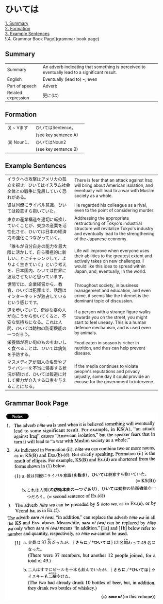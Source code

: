 # ひいては

[1. Summary](#summary)<br>
[2. Formation](#formation)<br>
[3. Example Sentences](#example-sentences)<br>
![4. Grammar Book Page](grammar book page)<br>


## Summary

<table><tr>   <td>Summary</td>   <td>An adverb indicating that something is perceived to eventually lead to a signiﬁcant result.</td></tr><tr>   <td>English</td>   <td>Eventually (lead to) ~; even</td></tr><tr>   <td>Part of speech</td>   <td>Adverb</td></tr><tr>   <td>Related expression</td>   <td>更に(は)</td></tr></table>

## Formation

<table class="table"><tbody><tr class="tr head"><td class="td"><span class="numbers">(i)</span> <span class="bold">~ Vます</span></td><td class="td"><span class="concept">ひいては</span><span>Sentence。</span></td><td class="td"></td></tr><tr class="tr"><td class="td"></td><td class="td">(see key sentence A)</td><td class="td"></td></tr><tr class="tr head"><td class="td"><span class="numbers">(ii)</span> <span class="bold">Noun<span class="subscript">1</span>、</span></td><td class="td"><span class="concept">ひいては</span><span>Noun<span class="subscript">2</span></span></td><td class="td"></td></tr><tr class="tr"><td class="td"></td><td class="td">(see key sentence B)</td><td class="td"></td></tr></tbody></table>

## Example Sentences

<table><tr>   <td>イラクへの攻撃はアメリカの孤立を招き、ひいてはイスラム社会全体との戦争に発展していく恐れがある。</td>   <td>There is fear that an attack against Iraq will bring about American isolation, and eventually will lead to a war with Muslim society as a whole.</td></tr><tr>   <td>彼は同僚にライバル意識、ひいては殺意すら抱いていた。</td>   <td>He regarded his colleague as a rival, even to the point of considering murder.</td></tr><tr>   <td>東京の産業構造を適切に転換していくことが、東京の産業を活性化させ、ひいては日本の経済力の強化につながっていく。</td>   <td>Addressing the appropriate restructuring of Tokyo's industrial structure will revitalize Tokyo's industry and eventually lead to the strengthening of the Japanese economy.</td></tr><tr>   <td>「誰もが自分自身の能力を最大限に活かして、自ら積極的に新しいことにチャレンジして、よりよく生きていく」という考えを、日本国内、ひいては世界に波及させたいと思っています。</td>   <td>Life will improve when everyone uses their abilities to the greatest extent and actively takes on new challenges. I would like this idea to spread within Japan, and, eventually, in the world.</td></tr><tr>   <td>世間では、企業経営から、教育、ひいては犯罪まで、話題はインターネットが独占しているという感じです。</td>   <td>Throughout society, in business management and education, and even crime, it seems like the Internet is the dominant topic of discussion.</td></tr><tr>   <td>道を歩いていて、奇妙な姿の人が向こうから歩いてくると、不安な気持ちになる。これは人間、ひいては動物の防衛機能の一つだろう。</td>   <td>If a person with a strange ﬁgure walks towards you on the street, you might start to feel uneasy. This is a human defence mechanism, and is used even by animals.</td></tr><tr>   <td>栄養価が高い旬のものをおいしく食べることは、ひいては病気を予防する。</td>   <td>Food eaten in season is richer in nutrition, and thus can help prevent disease.</td></tr><tr>   <td>マスメディアが個人の名誉やプライバシーを不当に侵害する状況が続けば、ひいては報道に対して権力が介入する口実を与えることになる。</td>   <td>If the media continues to violate people's reputations and privacy unjustly, some day it could provide an excuse for the government to intervene.</td></tr></table>

## Grammar Book Page

![](../img/Advancedひいては.png)

